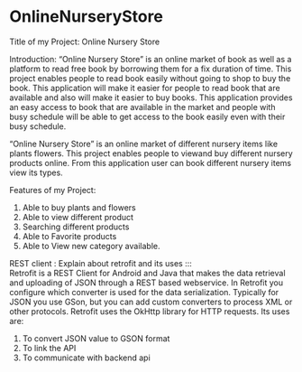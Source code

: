 # OnlineNurseryStore

Title of my Project: Online Nursery Store

Introduction:
“Online Nursery Store” is an online market of book as well as a platform to read free 
book by borrowing them for a fix duration of time. This project enables people to read 
book easily without going to shop to buy the book. This application will make it easier 
for people to read book that are available and also will make it easier to buy books. 
This application provides an easy access to book that are available in the market and 
people with busy schedule will be able to get access to the book easily even with their busy schedule.

“Online Nursery Store” is an online market of different nursery items like plants flowers. This project enables people to viewand buy
different nursery products online. From this application user can book different nursery items view its types.


Features of my Project:
1. Able to buy plants and flowers
2. Able to view different product
3. Searching different products
4. Able to Favorite products
5. Able to View new category available.





REST client : Explain about retrofit and its uses :::                                                                                    
Retrofit is a REST Client for Android and Java that makes the data retrieval and uploading of JSON through a REST based webservice. In Retrofit you configure which converter is used for the data serialization. Typically for JSON you use GSon, but you can add custom converters to process XML or other protocols. Retrofit uses the OkHttp library for HTTP requests.
  Its uses are:
 1. To convert JSON value to GSON format
 2. To link the API 
 3. To communicate with backend api
